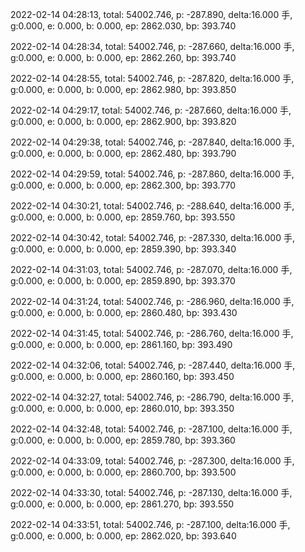 2022-02-14 04:28:13, total: 54002.746, p: -287.890, delta:16.000 手, g:0.000, e: 0.000, b: 0.000, ep: 2862.030, bp: 393.740

2022-02-14 04:28:34, total: 54002.746, p: -287.660, delta:16.000 手, g:0.000, e: 0.000, b: 0.000, ep: 2862.260, bp: 393.740

2022-02-14 04:28:55, total: 54002.746, p: -287.820, delta:16.000 手, g:0.000, e: 0.000, b: 0.000, ep: 2862.980, bp: 393.850

2022-02-14 04:29:17, total: 54002.746, p: -287.660, delta:16.000 手, g:0.000, e: 0.000, b: 0.000, ep: 2862.900, bp: 393.820

2022-02-14 04:29:38, total: 54002.746, p: -287.840, delta:16.000 手, g:0.000, e: 0.000, b: 0.000, ep: 2862.480, bp: 393.790

2022-02-14 04:29:59, total: 54002.746, p: -287.860, delta:16.000 手, g:0.000, e: 0.000, b: 0.000, ep: 2862.300, bp: 393.770

2022-02-14 04:30:21, total: 54002.746, p: -288.640, delta:16.000 手, g:0.000, e: 0.000, b: 0.000, ep: 2859.760, bp: 393.550

2022-02-14 04:30:42, total: 54002.746, p: -287.330, delta:16.000 手, g:0.000, e: 0.000, b: 0.000, ep: 2859.390, bp: 393.340

2022-02-14 04:31:03, total: 54002.746, p: -287.070, delta:16.000 手, g:0.000, e: 0.000, b: 0.000, ep: 2859.890, bp: 393.370

2022-02-14 04:31:24, total: 54002.746, p: -286.960, delta:16.000 手, g:0.000, e: 0.000, b: 0.000, ep: 2860.480, bp: 393.430

2022-02-14 04:31:45, total: 54002.746, p: -286.760, delta:16.000 手, g:0.000, e: 0.000, b: 0.000, ep: 2861.160, bp: 393.490

2022-02-14 04:32:06, total: 54002.746, p: -287.440, delta:16.000 手, g:0.000, e: 0.000, b: 0.000, ep: 2860.160, bp: 393.450

2022-02-14 04:32:27, total: 54002.746, p: -286.790, delta:16.000 手, g:0.000, e: 0.000, b: 0.000, ep: 2860.010, bp: 393.350

2022-02-14 04:32:48, total: 54002.746, p: -287.100, delta:16.000 手, g:0.000, e: 0.000, b: 0.000, ep: 2859.780, bp: 393.360

2022-02-14 04:33:09, total: 54002.746, p: -287.300, delta:16.000 手, g:0.000, e: 0.000, b: 0.000, ep: 2860.700, bp: 393.500

2022-02-14 04:33:30, total: 54002.746, p: -287.130, delta:16.000 手, g:0.000, e: 0.000, b: 0.000, ep: 2861.270, bp: 393.550

2022-02-14 04:33:51, total: 54002.746, p: -287.100, delta:16.000 手, g:0.000, e: 0.000, b: 0.000, ep: 2862.020, bp: 393.640